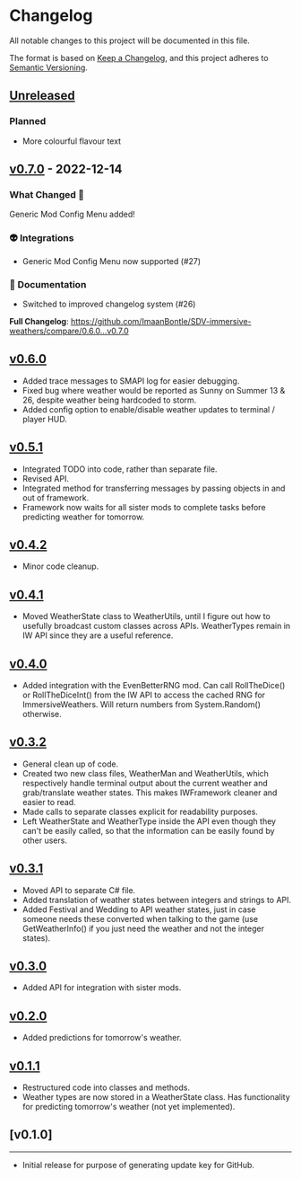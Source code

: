 # Changelog

All notable changes to this project will be documented in this file.

The format is based on [Keep a Changelog](https://keepachangelog.com/en/1.0.0/),
and this project adheres to [Semantic Versioning](https://semver.org/spec/v2.0.0.html).

## [Unreleased](https://github.com/ImaanBontle/SDV-immersive-weathers/commits/compare/v0.7.0...HEAD)

### Planned

- More colourful flavour text

## [v0.7.0](https://github.com/ImaanBontle/SDV-immersive-weathers/commits/compare/v0.6.0...v0.7.0) - 2022-12-14

### What Changed 🚀

Generic Mod Config Menu added!

### 👽️ Integrations

- Generic Mod Config Menu now supported (#27)

### 📄 Documentation

- Switched to improved changelog system (#26)

**Full Changelog**: https://github.com/ImaanBontle/SDV-immersive-weathers/compare/0.6.0...v0.7.0

## [v0.6.0](https://github.com/ImaanBontle/SDV-immersive-weathers/compare/0.6.0...v0.6.1)

- Added trace messages to SMAPI log for easier debugging.
- Fixed bug where weather would be reported as Sunny on Summer 13 & 26, despite weather being hardcoded to storm.
- Added config option to enable/disable weather updates to terminal / player HUD.

## [v0.5.1](https://github.com/ImaanBontle/SDV-immersive-weathers/compare/0.4.2...0.5.1)

- Integrated TODO into code, rather than separate file.
- Revised API.
- Integrated method for transferring messages by passing objects in and out of framework.
- Framework now waits for all sister mods to complete tasks before predicting weather for tomorrow.

## [v0.4.2](https://github.com/ImaanBontle/SDV-immersive-weathers/compare/0.4.1...0.4.2)

- Minor code cleanup.

## [v0.4.1](https://github.com/ImaanBontle/SDV-immersive-weathers/compare/0.4.0...0.4.1)

- Moved WeatherState class to WeatherUtils, until I figure out how to usefully broadcast custom classes across APIs. WeatherTypes remain in IW API since they are a useful reference.

## [v0.4.0](https://github.com/ImaanBontle/SDV-immersive-weathers/compare/0.3.2...0.4.0)

- Added integration with the EvenBetterRNG mod. Can call RollTheDice() or RollTheDiceInt() from the IW API to access the cached RNG for ImmersiveWeathers. Will return numbers from System.Random() otherwise.

## [v0.3.2](https://github.com/ImaanBontle/SDV-immersive-weathers/compare/0.3.1...0.3.2)

- General clean up of code.
- Created two new class files, WeatherMan and WeatherUtils, which respectively handle terminal output about the current weather and grab/translate weather states. This makes IWFramework cleaner and easier to read.
- Made calls to separate classes explicit for readability purposes.
- Left WeatherState and WeatherType inside the API even though they can't be easily called, so that the information can be easily found by other users.

## [v0.3.1](https://github.com/ImaanBontle/SDV-immersive-weathers/compare/0.3.0...0.3.1)

- Moved API to separate C# file.
- Added translation of weather states between integers and strings to API.
- Added Festival and Wedding to API weather states, just in case someone needs these converted when talking to the game (use GetWeatherInfo() if you just need the weather and not the integer states).

## [v0.3.0](https://github.com/ImaanBontle/SDV-immersive-weathers/compare/0.2.0...0.3.0)

- Added API for integration with sister mods.

## [v0.2.0](https://github.com/ImaanBontle/SDV-immersive-weathers/compare/0.1.1...0.2.0)

- Added predictions for tomorrow's weather.

## [v0.1.1](https://github.com/ImaanBontle/SDV-immersive-weathers/commits/0.1.1)

- Restructured code into classes and methods.
- Weather types are now stored in a WeatherState class. Has functionality for predicting tomorrow's weather (not yet implemented).

## [v0.1.0]


---

- Initial release for purpose of generating update key for GitHub.
